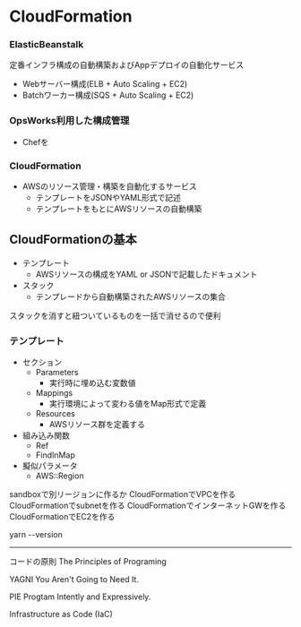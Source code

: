 # CloudFormation

### ElasticBeanstalk
定番インフラ構成の自動構築およびAppデプロイの自動化サービス
- Webサーバー構成(ELB + Auto Scaling + EC2)
- Batchワーカー構成(SQS + Auto Scaling + EC2)

### OpsWorks利用した構成管理
- Chefを

### CloudFormation
- AWSのリソース管理・構築を自動化するサービス
    - テンプレートをJSONやYAML形式で記述
	- テンプレートをもとにAWSリソースの自動構築


## CloudFormationの基本
- テンプレート
    - AWSリソースの構成をYAML or JSONで記載したドキュメント
- スタック
    - テンプレードから自動構築されたAWSリソースの集合

スタックを消すと紐ついているものを一括で消せるので便利


### テンプレート
- セクション
    - Parameters
        - 実行時に埋め込む変数値
	- Mappings
	    - 実行環境によって変わる値をMap形式で定義
	- Resources
	    - AWSリソース群を定義する
- 組み込み関数
    - Ref
	- FindInMap
- 擬似パラメータ
    - AWS::Region


sandboxで別リージョンに作るか
CloudFormationでVPCを作る
CloudFormationでsubnetを作る
CloudFormationでインターネットGWを作る
CloudFormationでEC2を作る





yarn --version


-----------------------------------------------------------------


コードの原則
The Principles of Programing

YAGNI
You Aren't Going to Need It.

PIE
Progtam Intently and Expressively.


Infrastructure as Code (IaC)








